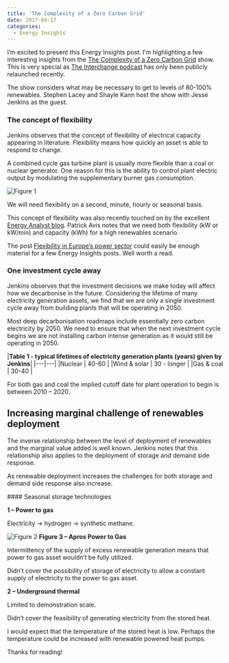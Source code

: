 ```yaml
---
title: 'The Complexity of a Zero Carbon Grid'
date: 2017-04-17
categories:
  - Energy Insights
---
```


I’m excited to present this Energy Insights post. I’m highlighting a few interesting insights from the [The Complexity of a Zero Carbon Grid](https://www.greentechmedia.com/squared/read/the-complexity-of-a-zero-carbon-grid) show.  This is very special as [The Interchange podcast](https://soundcloud.com/theinterchangepodcast) has only been publicly relaunched recently.

The show considers what may be necessary to get to levels of 80-100% renewables. Stephen Lacey and Shayle Kann host the show with Jesse Jenkins as the guest.

### The concept of flexibility

Jenkins observes that the concept of flexibility of electrical capacity appearing in literature. Flexibility means how quickly an asset is able to respond to change.

A combined cycle gas turbine plant is usually more flexible than a coal or nuclear generator. One reason for this is the ability to control plant electric output by modulating the supplementary burner gas consumption.

![Figure 1]({{"/assets/complexity_zero/fig1.png"}})

We will need flexibility on a second, minute, hourly or seasonal basis.

This concept of flexibility was also recently touched on by the excellent [Energy Analyst blog](http://energyanalyst.co.uk/). Patrick Avis notes that we need both flexibility (kW or kW/min) and capacity (kWh) for a high renewables scenario.

The post [Flexibility in Europe’s power sector](http://energyanalyst.co.uk/flexibility-in-europes-power-sector/) could easily be enough material for a few Energy Insights posts. Well worth a read.

### One investment cycle away

Jenkins observes that the investment decisions we make today will affect how we decarbonise in the future. Considering the lifetime of many electricity generation assets, we find that we are only a single investment cycle away from building plants that will be operating in 2050.

Most deep decarbonisation roadmaps include essentially zero carbon electricity by 2050. We need to ensure that when the next investment cycle begins we are not installing carbon intense generation as it would still be operating in 2050.

|**Table 1 - typical lifetimes of electricity generation plants (years) given by Jenkins**|
|---|---|
|Nuclear   | 40-60 |
|Wind & solar   | 30 - longer |
|Gas & coal   | 30-40   |

For both gas and coal the implied cutoff date for plant operation to begin is between 2010 – 2020.

## Increasing marginal challenge of renewables deployment

The inverse relationship between the level of deployment of renewables and the marginal value added is well known. Jenkins notes that this relationship also applies to the deployment of storage and demand side response.

As renewable deployment increases the challenges for both storage and demand side response also increase.

#### Seasonal storage technologies

**1 – Power to gas**

Electricity -> hydrogen -> synthetic methane.

![Figure 2]({{"/assets/complexity_zero/fig3.png"}})
**Figure 3 – Apros Power to Gas**

Intermittency of the supply of excess renewable generation means that power to gas asset wouldn’t be fully utilized.

Didn’t cover the possibility of storage of electricity to allow a constant supply of electricity to the power to gas asset.

**2 – Underground thermal**

Limited to demonstration scale.

Didn’t cover the feasibility of generating electricity from the stored heat.

I would expect that the temperature of the stored heat is low.  Perhaps the temperature could be increased with renewable powered heat pumps.

Thanks for reading!
